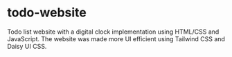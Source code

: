 # todo-website
Todo list website with a digital clock implementation using HTML/CSS and JavaScript. The website was made more UI efficient using Tailwind CSS and Daisy UI CSS.
